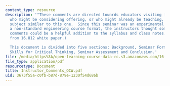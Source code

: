 ```yaml
---
content_type: resource
description: '"These comments are directed towards educators visiting [this] website
  who might be considering offering, or who might already be teaching, a seminar or
  subject similar to this one.  Since this seminar was an experimental offering with
  a non-standard engineering course format, the instructors thought some explanatory
  comments could be a helpful addition to the syllabus and class notes." (Extracted
  from 16.812 white paper.)

  This document is divided into five sections: Background, Seminar Format, Developing
  Skills for Critical Thinking, Seminar Assessment and Conclusion.'
file: /media/https%3A/open-learning-course-data-rc.s3.amazonaws.com/16-812-the-aerospace-industry-spring-2004/3673f55ac0fbb87d879e1230f54d686b_Instructor_Comments_OCW.pdf
file_type: application/pdf
resourcetype: Document
title: Instructor_Comments_OCW.pdf
uid: 3673f55a-c0fb-b87d-879e-1230f54d686b
---
```

